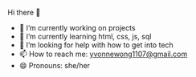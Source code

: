 Hi there 👋
<!-- 
**yvonne0711/yvonne0711** is a ✨ _special_ ✨ repository because its `README.md` (this file) appears on your GitHub profile. -->

- 🔭 I’m currently working on projects
- 🌱 I’m currently learning html, css, js, sql
- 🤔 I’m looking for help with how to get into tech
- 📫 How to reach me: yvonnewong1107@gmail.com
- 😄 Pronouns: she/her
<!-- - ⚡ Fun fact: ... -->
<!-- - 💬 Ask me about ... -->
<!-- - 👯 I’m looking to collaborate on ... -->
